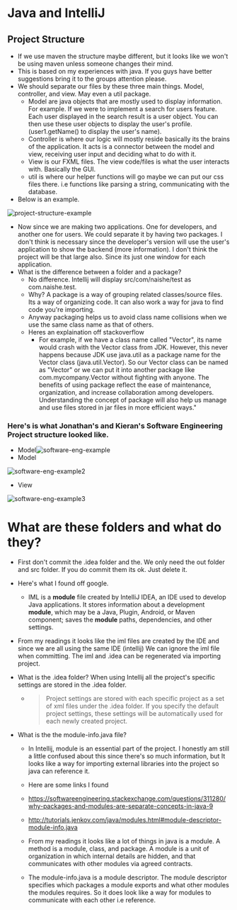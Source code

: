 # Java and IntelliJ 



## Project Structure 

- If we use maven the structure maybe different, but it looks like we won't be using maven unless someone changes their mind.
- This is based on my experiences with java. If you guys have better suggestions bring it to the groups attention please.  
- We should separate our files by these three main things. Model, controller, and view. May even a util package.
  - Model are java objects that are mostly used to display information. For example. If we were to implement a search for users feature. Each user displayed in the search result is a user object. You can then use these user objects to display the user's profile. (user1.getName() to display the user's name).
  - Controller is where our logic will mostly reside basically its the brains of the application. It acts is a connector between the model and view, receiving user input and deciding what to do with it.
  - View is our FXML files. The view code/files is what the user interacts with. Basically the GUI.
  - util is where our helper functions will go maybe we can put our css files there. i.e functions like parsing a string, communicating with the database. 
- Below is an example.

![project-structure-example](./images/project-structure-example.PNG)

- Now since we are making two applications. One for developers, and another one for users. We could separate it by having two packages.  I don't think is necessary since the developer's version will use the user's application to show the backend (more information).  I don't think the project will be that large also. Since its just one window for each application. 
- What is the difference between a folder and a package? 
  - No difference. Intellij will display src/com/naishe/test as com.naishe.test. 
  - Why? A package is a way of grouping related classes/source files. Its a way of organizing code. It can also work a way for java to find code you're importing.  
  - Anyway packaging helps us to avoid class name collisions when we use the same class name as that of others. 
  - Heres an explaination off stackoverflow
    - For example, if we have a class name called "Vector", its name would crash with the Vector class from JDK. However, this never happens because JDK use java.util as a package name for the Vector class (java.util.Vector). So our Vector class can be named as "Vector" or we can put it into another package like com.mycompany.Vector without fighting with anyone. The benefits of using package reflect the ease of maintenance, organization, and increase collaboration among developers. Understanding the concept of package will also help us manage and use files stored in jar files in more efficient ways."

### Here's is what Jonathan's and Kieran's Software Engineering Project structure looked like.

- Model![software-eng-example](./images/software-eng-example.PNG)
- Model

![software-eng-example2](./images/software-eng-example2.PNG)

- View

![software-eng-example3](./images/software-eng-example3.PNG)



# What are these folders and what do they? 

- First don't commit the .idea folder and the. We only need the out folder and src folder. If you do commit them its ok. Just delete it.  

- Here's what I found off google.

  - IML is a **module** file created by IntelliJ IDEA, an IDE used to develop Java applications. It stores information about a development **module**, which may be a Java, Plugin, Android, or Maven component; saves the **module** paths, dependencies, and other settings.

- From my readings it looks like the iml files are created by the IDE and since we are all using the same IDE (intellij) We can ignore the iml file when committing. The iml and .idea can be regenerated via importing project.  

- What is the .idea folder? When using Intellij all the project's specific settings are stored in the .idea folder. 

  - > Project settings are stored with each specific project as a set of xml files under the .idea folder. If you specify the default project settings, these settings will be automatically used for each newly created project.

- What is the the module-info.java file?

  - In Intellij, module is an essential part of the project. I honestly am still a little confused about this since there's so much information, but It looks like a way for importing external libraries into the project so java can reference it. 

  - Here are some links I found
  - <https://softwareengineering.stackexchange.com/questions/311280/why-packages-and-modules-are-separate-concepts-in-java-9>
  - <http://tutorials.jenkov.com/java/modules.html#module-descriptor-module-info.java>
  - From my readings it looks like a lot of things in java is a module. A method is a module, class, and package. A module is a unit of organization in which internal details are hidden, and that communicates with other modules via agreed contracts. 
  - The module-info.java is a module descriptor. The module descriptor specifies which packages a module exports and what other modules the modules requires. So it does look like a way for modules to communicate with each other i.e reference. 